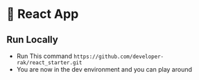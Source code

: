 # :closed_book: React App

## Run Locally

  - Run This command `https://github.com/developer-rak/react_starter.git`
  - You are now in the dev environment and you can play around
